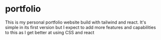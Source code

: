 # portfolio
This is my personal portfolio website build with tailwind and react. It's simple in its first version but I expect to add more features and capabilities to this as I get better at using CSS and react

